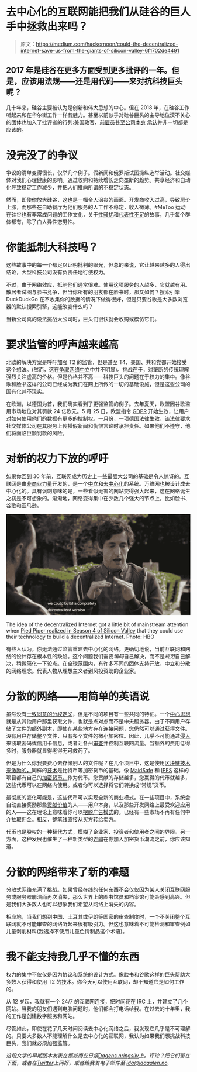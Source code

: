 # 去中心化的互联网能把我们从硅谷的巨人手中拯救出来吗？

> 原文：<https://medium.com/hackernoon/could-the-decentralized-internet-save-us-from-the-giants-of-silicon-valley-6f1702de4491>

## 2017 年是硅谷在更多方面受到更多批评的一年。但是，应该用法规——还是用代码——来对抗科技巨头呢？

几十年来，硅谷主要被认为是创新和伟大思想的中心。但在 2018 年，在硅谷工作听起来和在华尔街工作一样有魅力。甚至以前似乎对硅谷巨头的主导地位漠不关心的团体也加入了批评者的行列:美国政客、[前雇员](https://www.nytimes.com/2018/02/04/technology/early-facebook-google-employees-fight-tech.html)甚至[公司本身](https://www.nytimes.com/2017/09/21/technology/facebook-frankenstein-sandberg-ads.html) [承认](https://www.nytimes.com/interactive/2017/10/13/opinion/sunday/Silicon-Valley-Is-Not-Your-Friend.html)并非一切都是应该的。

# 没完没了的争议

争议的清单变得很长，仅举几个例子。假新闻和俄罗斯试图操纵选举活动。社交媒体对我们心理健康的影响。通过收购和持续增长走向垄断的趋势。共享经济和自动化导致稳定工作减少，并把人们推向所谓的[不稳定状态。](https://en.wikipedia.org/wiki/Precariat)

然而，即使你放大硅谷，这也是一幅令人沮丧的画面。开发商收入过高，导致房价上涨，而那些在自助餐厅为他们服务的人工作不稳定，收入微薄。#MeToo 运动在硅谷也有非常成问题的工作文化，关于[性骚扰](https://www.nytimes.com/2017/02/22/technology/uber-workplace-culture.html)和[代表性不足](https://www.wired.com/story/the-other-tech-bubble/)的故事，几乎每个群体都有，除了白人异性恋男性。

# 你能抵制大科技吗？

这些故事中的每一个都足以证明批判的眼光，但总的来说，它让越来越多的人得出结论，大型科技公司没有负责任地行使权力。

不过，由于网络效应，抵制他们通常很难。使用这项服务的人越多，它就越有用。散居者试图与脸书竞争，但当你所有的朋友都在脸书时，那又如何？搜索引擎 DuckDuckGo 在不收集你的数据的情况下做得很好，但是只要谷歌是大多数浏览器的默认搜索引擎，这能改变什么吗？

当新公司真的设法挑战大公司时，巨头们很快就会收购或模仿它们。

# 要求监管的呼声越来越高

北欧的解决方案是呼吁加强 T2 的监管，但是甚至 T4、美国、共和党都开始接受这个想法。(然而，这在[争取网络中立](https://www.battleforthenet.com/)中并不明显)。挑战在于，对垄断的传统理解强烈关注虚高的价格。但是价格并不高——科技巨头的问题在于权力的集中。像谷歌和脸书这样的公司已经成为我们在网上所做的一切的基础设施，但是这些公司的国有化并不现实。

在欧洲，以德国为首，我们确实看到了更强监管的例子。去年夏天，欧盟因谷歌滥用市场地位对其罚款 24 亿欧元。5 月 25 日，欧盟指令 [GDPR](https://www.dn.no/etterBors/2017/11/26/2050/Teknologi/nye-regler-setter-forholdet-til-kundene-pa-prove) 开始生效，让用户对如何使用他们的数据有更多的控制权。一月份，一项德国法律生效，该法律要求社交媒体公司在其服务上传播假新闻和仇恨言论时承担责任。如果他们不遵守，他们将面临巨额罚款的风险。

# 对新的权力下放的呼吁

如果你回到 30 年前，互联网成为历史上一些最强大公司的基础是令人惊讶的。互联网是由[非商业](https://www.nytimes.com/2016/06/08/technology/the-webs-creator-looks-to-reinvent-it.html)力量开发的，是一个[中立](https://techcrunch.com/2016/07/02/for-everyone/)和[去中心化](https://www.theguardian.com/technology/2017/mar/11/tim-berners-lee-web-inventor-save-internet)的系统。万维网也被设计成去中心化的。具有讽刺意味的是，一些看似无害的网站变得强大起来，这在网络诞生之初是不可想象的。渐渐地，网络变得集中在少数几个强大的节点上，比如脸书、谷歌和亚马逊。

![](img/c84d8e93fc1da088d910ceca632f7149.png)

The idea of the decentralized Internet got a little bit of mainstream attention when [Pied Piper realized in Season 4 of Silicon Valley](https://www.wired.com/2017/06/pied-pipers-new-internet-isnt-just-possible-almost/) that they could use their technology to build a decentralized Internet. Photo: HBO

有些人认为，你无法通过监管重建去中心化的网络。更确切地说，当前互联网和网络的设计存在根本性的缺陷。这个问题我们需要*编码*自己解决，而不是*规范*自己解决，稍微简化一下论点。在全球范围内，有许多不同的团体支持开放、中立和分散的网络理念。代表人物从理想主义者到风投资助的企业家。

# 分散的网络——用简单的英语说

虽然没有[一致同意的分权定义](https://ischoolonline.syr.edu/blog/what-is-the-decentralized-web/)，但是不同的项目有一些共同的特征。一个[中心思想](https://www.makeuseof.com/tag/goodbye-http-faster-safer-decentralized-internet-ipfs/)就是从其他用户那里获取文件，也就是点对点而不是中央服务器。由于不同用户存储了文件的额外副本，即使在某些地方存在连接问题，您仍然可以通过[获得](https://techcrunch.com/2015/10/04/why-the-internet-needs-ipfs-before-its-too-late/)文件。没有用户存储整个文件，只有多个文件的微小加密位。因此，几乎不可能通过[侵入](https://techcrunch.com/2014/07/23/maidsafe/)来窃取密码或信用卡信息，或者让各州[审查](https://techcrunch.com/2014/07/23/maidsafe/)并控制互联网流量。当额外的费用低得多时，服务器就显得老得无可救药了。

但是为什么你我要费心去存储别人的文件呢？在几个项目中，这是使用[区块链技术来激励的，](https://www.nytimes.com/2018/01/16/magazine/beyond-the-bitcoin-bubble.html)同样的[技术](https://www.wired.com/story/future-of-bitcoin-blockchain-2018/)是比特币等加密货币的基础。像 [MaidSafe](https://techcrunch.com/2014/07/23/maidsafe/) 和 [IPFS](https://www.wired.com/2017/06/pied-pipers-new-internet-isnt-just-possible-almost/) 这样的项目都有自己的[加密货币，](https://www.wired.com/2017/01/bitcoin-will-never-currency-something-way-weirder/)作为代币。您贡献的存储越多，您赢得的代币就越多，这些代币可以在网络内使用。或者你可以选择将它们转换成“常规”货币。

最彻底的变化可能是，这些代币可以实现全新的商业模式。在一些项目中，系统会自动直接奖励那些[贡献价值](https://techcrunch.com/2017/01/08/the-future-is-a-decentralized-internet/)的人——用户本身，以及那些开发网络上最受欢迎应用的人——这在理论上意味着你可以[摆脱](https://techcrunch.com/2014/07/23/maidsafe/)[广告模式](https://www.nytimes.com/2018/01/16/magazine/beyond-the-bitcoin-bubble.html)的。已经有一些市场不再有任何中介抽取佣金。相反，[整笔钱](/lux-capital/inventing-a-new-decentralized-internet-57f30de494f8)直接从买方转给卖方。

代币也是股权的一种替代方式，模糊了企业家、投资者和使用者之间的界限。另一方面，这种发展也催生了一种新类型的[诈骗](https://www.wired.com/story/cryptocurrency-scams-ico-trolling/)在你加入加密货币潮流之前，你应该知道。

# 分散的网络带来了新的难题

分散式网络充满了挑战。如果曾经在线的任何东西不会仅仅因为某人关闭互联网服务或服务器崩溃而再次消失，那么世界上的图书馆员和档案馆可能会感到高兴。但是我们大多数人也可以想象我们希望从网络上消失的内容。

相应地，当我们想到中国、土耳其或伊朗等国家的审查制度时，一个不关闭整个互联网就不可能审查的网络听起来很有吸引力。但这也意味着不可能检测和审查例如儿童剥削材料(我选择不使用儿童色情制品这个术语)。

# 我不能支持我几乎不懂的东西

权力的集中不仅仅是因为协议和系统的设计方式。像脸书和谷歌这样的巨头帮助大多数人获得和使用 T2 的技术。你今天可以使用互联网，却不知道它是如何工作的。

从 12 岁起，我就有一个 24/7 的互联网连接，把时间花在 IRC 上，并建立了几个网站。当我的朋友们遇到电脑问题时，他们都会打电话给我。在过去的十年里，我的工作是创建数字服务和网站。

尽管如此，即使在花了几天时间阅读去中心化网络之后，我发现它几乎是不可理解的。只要大多数人不能理解什么是去中心化的互联网，我认为如果我们想挑战科技巨头，我们就必须加强监管。

*这段文字的早期版本发表在挪威商业日报*[*Dagens nringsliv*](https://www.dn.no/etterBors/2018/02/09/2045/Teknologi/et-nytt-nett)*上。评论？把它们留在下面，或者在*[*Twitter*](https://twitter.com/idaaa)*上问好，或者给我发电子邮件至 ida@idaaalen.no.*